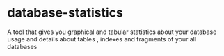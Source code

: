 # database-statistics
A tool that gives you graphical and tabular statistics about your database usage and details about tables , indexes and fragments of your all databases
